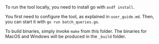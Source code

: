 To run the tool locally, you need to install go with `asdf install`.

You first need to configure the tool, as explained in `user_guide.md`. Then, you can start it with `go run batch_queries.go`.

To build binaries, simply invoke `make` from this folder. The binaries for MacOS and Windows will be produced in the `_build` folder.

